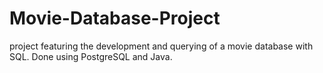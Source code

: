 # Movie-Database-Project
project featuring the development and querying of a movie database with SQL. Done using PostgreSQL and Java.
